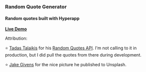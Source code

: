 ### Random Quote Generator

#### Random quotes built with Hyperapp

[**Live Demo**](https://ryanford-frontend.github.io/quote-generator/)

Attribution:

:star: [Tadas Talaikis](https://talaikis.com/) for his [Random Quotes API](https://talaikis.com/random_quotes_api/). I'm not calling to it in production, but I did pull the quotes from there during development. 

:star: [Jake Givens](https://unsplash.com/@jakegivens) for the nice picture he published to Unsplash.
